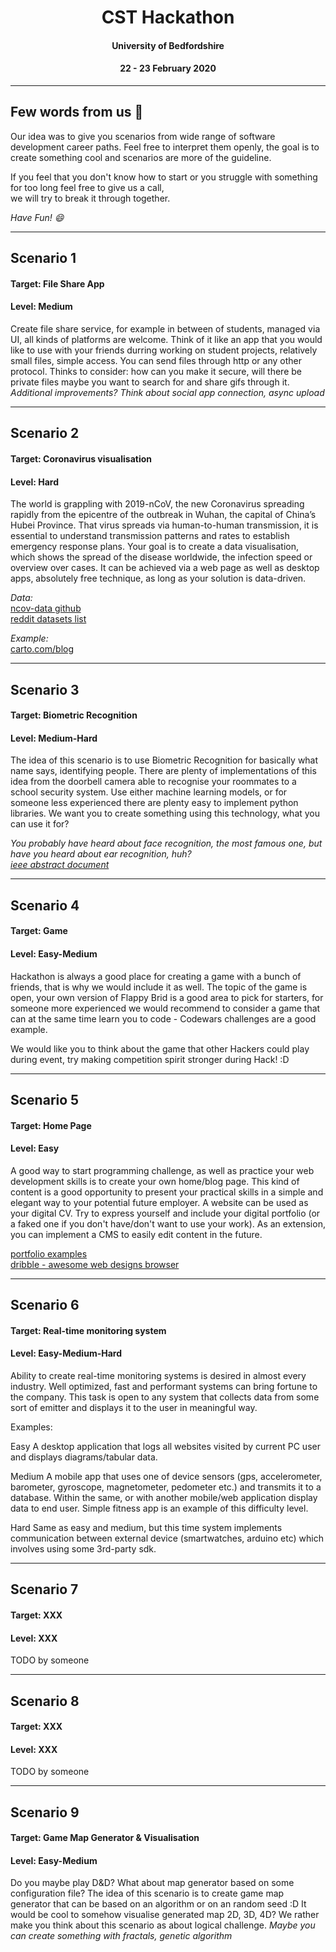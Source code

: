 <h1 align="center">CST Hackathon </h1>
<h4 align="center">University of Bedfordshire</h4>
<h4 align="center">22 - 23 February 2020</h4>

---

## Few words from us :mega:

Our idea was to give you scenarios from wide range of software development career paths.
Feel free to interpret them openly, the goal is to create something cool and scenarios are more of the guideline.

If you feel that you don't know how to start or you struggle with something for too long feel free to give us a call,  
we will try to break it through together.

_Have Fun! :smile:_

---

## Scenario 1

#### Target: File Share App

#### Level: Medium

Create file share service, for example in between of students, managed via UI, all kinds of platforms are welcome. Think of it like
an app that you would like to use with your friends durring working on student projects, relatively small files, simple access.
You can send files through http or any other protocol. Thinks to consider: how can you make it secure, will there be private files
maybe you want to search for and share gifs through it. _Additional improvements? Think about social app connection, async upload_

---

## Scenario 2

#### Target: Coronavirus visualisation

#### Level: Hard

The world is grappling with 2019-nCoV, the new Coronavirus spreading rapidly from the epicentre of the outbreak in Wuhan, the capital of China’s Hubei Province. That virus spreads via human-to-human transmission, it is essential to understand transmission patterns and rates to establish emergency response plans. Your goal is to create a data visualisation, which shows the spread of the disease worldwide, the infection speed or overview over cases. It can be achieved via a web page as well as desktop apps, absolutely free technique, as long as your solution is data-driven.

_Data:_  
[ncov-data github](https://github.com/CryptoKass/ncov-data)  
[reddit datasets list](https://www.reddit.com/r/datasets/comments/exnzrd/coronavirus_datasets/)

_Example:_  
[carto.com/blog](https://carto.com/blog/visualizing-emergency-data-coronavirus/)

---

## Scenario 3

#### Target: Biometric Recognition

#### Level: Medium-Hard

The idea of this scenario is to use Biometric Recognition for basically what name says, identifying people. There are plenty of implementations of this idea from the doorbell camera able to recognise your roommates to a school security system. Use either machine learning models, or for someone less experienced there are plenty easy to implement python libraries. We want you to create something using this technology, what you can use it for?

_You probably have heard about face recognition, the most famous one, but have you heard about ear recognition, huh?  
[ieee abstract document](https://ieeexplore.ieee.org/abstract/document/4401941)_

---

## Scenario 4

#### Target: Game

#### Level: Easy-Medium

Hackathon is always a good place for creating a game with a bunch of friends, that is why we would include it as well. The topic of the game is open, your own version of Flappy Brid is a good area to pick for starters, for someone more experienced we would recommend to consider a game that can at the same time learn you to code - Codewars challenges are a good example.

We would like you to think about the game that other Hackers could play during event, try making competition spirit stronger during Hack! :D

---

## Scenario 5

#### Target: Home Page

#### Level: Easy

A good way to start programming challenge, as well as practice your web development skills is to create your own home/blog page. This kind of content is a good opportunity to present your practical skills in a simple and elegant way to your potential future employer. A website can be used as your digital CV. Try to express yourself and include your digital portfolio (or a faked one if you don't have/don't want to use your work).
As an extension, you can implement a CMS to easily edit content in the future.

[portfolio examples](https://www.mockplus.com/blog/post/web-developer-portfolio)  
[dribble - awesome web designs browser](https://dribbble.com/search/portfolio%20website)

---

## Scenario 6

#### Target: Real-time monitoring system

#### Level: Easy-Medium-Hard

Ability to create real-time monitoring systems is desired in almost every industry. Well optimized, fast and performant systems can bring fortune to the company. This task is open to any system that collects data from some sort of emitter and displays it to the user in meaningful way.

Examples:

Easy
A desktop application that logs all websites visited by current PC user and displays diagrams/tabular data.

Medium
A mobile app that uses one of device sensors (gps, accelerometer, barometer, gyroscope, magnetometer, pedometer etc.) and transmits it to a database. Within the same, or with another mobile/web application display data to end user. Simple fitness app is an example of this difficulty level.

Hard
Same as easy and medium, but this time system implements communication between external device (smartwatches, arduino etc) which involves using some 3rd-party sdk.

---

## Scenario 7

#### Target: XXX

#### Level: XXX

TODO by someone

---

## Scenario 8

#### Target: XXX

#### Level: XXX

TODO by someone

---

## Scenario 9

#### Target: Game Map Generator & Visualisation

#### Level: Easy-Medium

Do you maybe play D&D? What about map generator based on some configuration file? The idea of this scenario is to create game map generator
that can be based on an algorithm or on an random seed :D It would be cool to somehow visualise generated map 2D, 3D, 4D? We rather make you
think about this scenario as about logical challenge. _Maybe you can create something with fractals, genetic algorithm_
